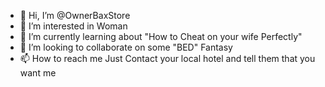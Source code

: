- 👋 Hi, I’m @OwnerBaxStore
- 👀 I’m interested in Woman
- 🌱 I’m currently learning about "How to Cheat on your wife Perfectly"
- 💞️ I’m looking to collaborate on some "BED" Fantasy
- 📫 How to reach me Just Contact your local hotel and tell them that you want me

<!---
OwnerBaxStore/OwnerBaxStore is a ✨ special ✨ repository because its `README.md` (this file) appears on your GitHub profile.
You can click the Preview link to take a look at your changes.
--->
